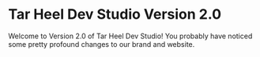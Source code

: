 # Tar Heel Dev Studio Version 2.0

Welcome to Version 2.0 of Tar Heel Dev Studio! You probably have noticed some pretty profound changes to our brand and website. 